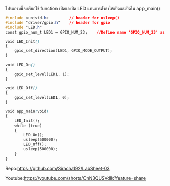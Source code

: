 โปรแกรมนี้จะเรียกใช้ function เปิดและปิด LED แทนการตั้งค่าให้เปิดและปิดใน app_main()

```css
#include <unistd.h>      	// header for usleep()
#include "driver/gpio.h"	// header for gpio
#include "LED.h"
const gpio_num_t LED1 = GPIO_NUM_23; 	//Define name 'GPIO_NUM_23' as 'LED1'

void LED_Init()
{
    gpio_set_direction(LED1, GPIO_MODE_OUTPUT);
}

void LED_On()
{
    gpio_set_level(LED1, 1);
}

void LED_Off()
{
    gpio_set_level(LED1, 0);
}

void app_main(void)
{
    LED_Init();
    while (true)
    {
        LED_On();
        usleep(500000);
        LED_Off();
        usleep(500000);
    }
}
```
Repo:https://github.com/Siracha192/LabSheet-03

Youtube:https://youtube.com/shorts/CnN3QUSVdlk?feature=share
